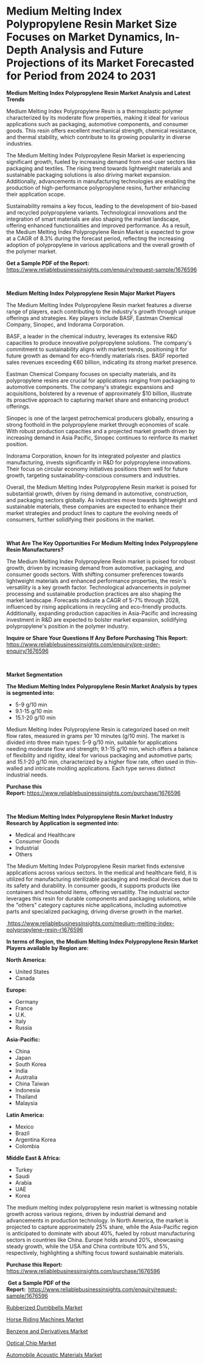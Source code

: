 <p><h1>Medium Melting Index Polypropylene Resin Market Size Focuses on Market Dynamics, In-Depth Analysis and Future Projections of its Market Forecasted for Period from 2024 to 2031</h1></p><p><strong>Medium Melting Index Polypropylene Resin Market Analysis and Latest Trends</strong></p>
<p><p>Medium Melting Index Polypropylene Resin is a thermoplastic polymer characterized by its moderate flow properties, making it ideal for various applications such as packaging, automotive components, and consumer goods. This resin offers excellent mechanical strength, chemical resistance, and thermal stability, which contribute to its growing popularity in diverse industries.</p><p>The Medium Melting Index Polypropylene Resin Market is experiencing significant growth, fueled by increasing demand from end-user sectors like packaging and textiles. The rising trend towards lightweight materials and sustainable packaging solutions is also driving market expansion. Additionally, advancements in manufacturing technologies are enabling the production of high-performance polypropylene resins, further enhancing their application scope.</p><p>Sustainability remains a key focus, leading to the development of bio-based and recycled polypropylene variants. Technological innovations and the integration of smart materials are also shaping the market landscape, offering enhanced functionalities and improved performance. As a result, the Medium Melting Index Polypropylene Resin Market is expected to grow at a CAGR of 8.3% during the forecast period, reflecting the increasing adoption of polypropylene in various applications and the overall growth of the polymer market.</p></p>
<p><strong>Get a Sample PDF of the Report:&nbsp;</strong> <a href="https://www.reliablebusinessinsights.com/enquiry/request-sample/1676596?utm_campaign=60&utm_medium=2&utm_source=Github&utm_content=ia&utm_term=30092024&utm_id=medium-melting-index-polypropylene-resin">https://www.reliablebusinessinsights.com/enquiry/request-sample/1676596</a></p>
<p>&nbsp;</p>
<p><strong>Medium Melting Index Polypropylene Resin Major Market Players</strong></p>
<p><p>The Medium Melting Index Polypropylene Resin market features a diverse range of players, each contributing to the industry's growth through unique offerings and strategies. Key players include BASF, Eastman Chemical Company, Sinopec, and Indorama Corporation.</p><p>BASF, a leader in the chemical industry, leverages its extensive R&D capacities to produce innovative polypropylene solutions. The company's commitment to sustainability aligns with market trends, positioning it for future growth as demand for eco-friendly materials rises. BASF reported sales revenues exceeding €60 billion, indicating its strong market presence.</p><p>Eastman Chemical Company focuses on specialty materials, and its polypropylene resins are crucial for applications ranging from packaging to automotive components. The company's strategic expansions and acquisitions, bolstered by a revenue of approximately $10 billion, illustrate its proactive approach to capturing market share and enhancing product offerings.</p><p>Sinopec is one of the largest petrochemical producers globally, ensuring a strong foothold in the polypropylene market through economies of scale. With robust production capacities and a projected market growth driven by increasing demand in Asia Pacific, Sinopec continues to reinforce its market position.</p><p>Indorama Corporation, known for its integrated polyester and plastics manufacturing, invests significantly in R&D for polypropylene innovations. Their focus on circular economy initiatives positions them well for future growth, targeting sustainability-conscious consumers and industries.</p><p>Overall, the Medium Melting Index Polypropylene Resin market is poised for substantial growth, driven by rising demand in automotive, construction, and packaging sectors globally. As industries move towards lightweight and sustainable materials, these companies are expected to enhance their market strategies and product lines to capture the evolving needs of consumers, further solidifying their positions in the market.</p></p>
<p>&nbsp;</p>
<p><strong>What Are The Key Opportunities For Medium Melting Index Polypropylene Resin Manufacturers?</strong></p>
<p><p>The Medium Melting Index Polypropylene Resin market is poised for robust growth, driven by increasing demand from automotive, packaging, and consumer goods sectors. With shifting consumer preferences towards lightweight materials and enhanced performance properties, the resin's versatility is a key growth factor. Technological advancements in polymer processing and sustainable production practices are also shaping the market landscape. Forecasts indicate a CAGR of 5-7% through 2028, influenced by rising applications in recycling and eco-friendly products. Additionally, expanding production capacities in Asia-Pacific and increasing investment in R&D are expected to bolster market expansion, solidifying polypropylene's position in the polymer industry.</p></p>
<p><strong>Inquire or Share Your Questions If Any Before Purchasing This Report:</strong> <a href="https://www.reliablebusinessinsights.com/enquiry/pre-order-enquiry/1676596?utm_campaign=60&utm_medium=2&utm_source=Github&utm_content=ia&utm_term=30092024&utm_id=medium-melting-index-polypropylene-resin">https://www.reliablebusinessinsights.com/enquiry/pre-order-enquiry/1676596</a></p>
<p>&nbsp;</p>
<p><strong>Market Segmentation</strong></p>
<p><strong>The Medium Melting Index Polypropylene Resin Market Analysis by types is segmented into:</strong></p>
<p><ul><li>5-9 g/10 min</li><li>9.1-15 g/10 min</li><li>15.1-20 g/10 min</li></ul></p>
<p><p>Medium Melting Index Polypropylene Resin is categorized based on melt flow rates, measured in grams per 10 minutes (g/10 min). The market is divided into three main types: 5-9 g/10 min, suitable for applications needing moderate flow and strength; 9.1-15 g/10 min, which offers a balance of flexibility and rigidity, ideal for various packaging and automotive parts; and 15.1-20 g/10 min, characterized by a higher flow rate, often used in thin-walled and intricate molding applications. Each type serves distinct industrial needs.</p></p>
<p><strong>Purchase this Report:&nbsp;</strong><a href="https://www.reliablebusinessinsights.com/purchase/1676596?utm_campaign=60&utm_medium=2&utm_source=Github&utm_content=ia&utm_term=30092024&utm_id=medium-melting-index-polypropylene-resin">https://www.reliablebusinessinsights.com/purchase/1676596</a></p>
<p>&nbsp;</p>
<p><strong>The Medium Melting Index Polypropylene Resin Market Industry Research by Application is segmented into:</strong></p>
<p><ul><li>Medical and Healthcare</li><li>Consumer Goods</li><li>Industrial</li><li>Others</li></ul></p>
<p><p>The Medium Melting Index Polypropylene Resin market finds extensive applications across various sectors. In the medical and healthcare field, it is utilized for manufacturing sterilizable packaging and medical devices due to its safety and durability. In consumer goods, it supports products like containers and household items, offering versatility. The industrial sector leverages this resin for durable components and packaging solutions, while the "others" category captures niche applications, including automotive parts and specialized packaging, driving diverse growth in the market.</p></p>
<p><a href="https://www.reliablebusinessinsights.com/medium-melting-index-polypropylene-resin-r1676596?utm_campaign=60&utm_medium=2&utm_source=Github&utm_content=ia&utm_term=30092024&utm_id=medium-melting-index-polypropylene-resin">&nbsp;https://www.reliablebusinessinsights.com/medium-melting-index-polypropylene-resin-r1676596</a></p>
<p><strong>In terms of Region, the Medium Melting Index Polypropylene Resin Market Players available by Region are:</strong></p>
<p>
    <p> <strong> North America: </strong>
        <ul>
            <li>United States</li>
            <li>Canada</li>
        </ul>
        </p> 
    <p> <strong> Europe: </strong>
        <ul>
            <li>Germany</li>
            <li>France</li>
            <li>U.K.</li>
            <li>Italy</li>
            <li>Russia</li>
        </ul>
        </p> 
    <p> <strong> Asia-Pacific: </strong>
        <ul>
            <li>China</li>
            <li>Japan</li>
            <li>South Korea</li>
            <li>India</li>
            <li>Australia</li>
            <li>China Taiwan</li>
            <li>Indonesia</li>
            <li>Thailand</li>
            <li>Malaysia</li>
        </ul>
        </p> 
    <p> <strong> Latin America: </strong>
        <ul>
            <li>Mexico</li>
            <li>Brazil</li>
            <li>Argentina Korea</li>
            <li>Colombia</li>
        </ul>
        </p> 
    <p> <strong> Middle East & Africa: </strong>
        <ul>
            <li>Turkey</li>
            <li>Saudi</li>
            <li>Arabia</li>
            <li>UAE</li>
            <li>Korea</li>
        </ul>
    </p>
    </p>
<p><p>The medium melting index polypropylene resin market is witnessing notable growth across various regions, driven by industrial demand and advancements in production technology. In North America, the market is projected to capture approximately 25% share, while the Asia-Pacific region is anticipated to dominate with about 40%, fueled by robust manufacturing sectors in countries like China. Europe holds around 20%, showcasing steady growth, while the USA and China contribute 10% and 5%, respectively, highlighting a shifting focus toward sustainable materials.</p></p>
<p><strong>Purchase this Report: </strong><a href="https://www.reliablebusinessinsights.com/purchase/1676596?utm_campaign=60&utm_medium=2&utm_source=Github&utm_content=ia&utm_term=30092024&utm_id=medium-melting-index-polypropylene-resin">https://www.reliablebusinessinsights.com/purchase/1676596</a></p>
<p>&nbsp;<strong>Get a Sample PDF of the Report:&nbsp;&nbsp;</strong><a href="https://www.reliablebusinessinsights.com/enquiry/request-sample/1676596?utm_campaign=60&utm_medium=2&utm_source=Github&utm_content=ia&utm_term=30092024&utm_id=medium-melting-index-polypropylene-resin">https://www.reliablebusinessinsights.com/enquiry/request-sample/1676596</a></p>
<p><strong></strong></p>
<p><p><a href="https://www.linkedin.com/pulse/navigating-global-rubberized-dumbbells-market-from-trends-ox8ue?utm_campaign=60&utm_medium=2&utm_source=Github&utm_content=ia&utm_term=30092024&utm_id=medium-melting-index-polypropylene-resin">Rubberized Dumbbells Market</a></p><p><a href="https://www.linkedin.com/pulse/global-horse-riding-machines-market-sector-types-applications-lhqge?utm_campaign=60&utm_medium=2&utm_source=Github&utm_content=ia&utm_term=30092024&utm_id=medium-melting-index-polypropylene-resin">Horse Riding Machines Market</a></p><p><a href="https://github.com/MelgarBasny/Market-Research-Report-List-1/blob/main/benzene-and-derivatives-market.md?utm_campaign=60&utm_medium=2&utm_source=Github&utm_content=ia&utm_term=30092024&utm_id=medium-melting-index-polypropylene-resin">Benzene and Derivatives Market</a></p><p><a href="https://issuu.com/reportprime-2/docs/optical-chip-market-size-2030.pptx_363ed74b5ab532?utm_campaign=60&utm_medium=2&utm_source=Github&utm_content=ia&utm_term=30092024&utm_id=medium-melting-index-polypropylene-resin">Optical Chip Market</a></p><p><a href="https://github.com/MarilynDouglas476/Market-Research-Report-List-1/blob/main/automobile-acoustic-materials-market.md?utm_campaign=60&utm_medium=2&utm_source=Github&utm_content=ia&utm_term=30092024&utm_id=medium-melting-index-polypropylene-resin">Automobile Acoustic Materials Market</a></p></p>